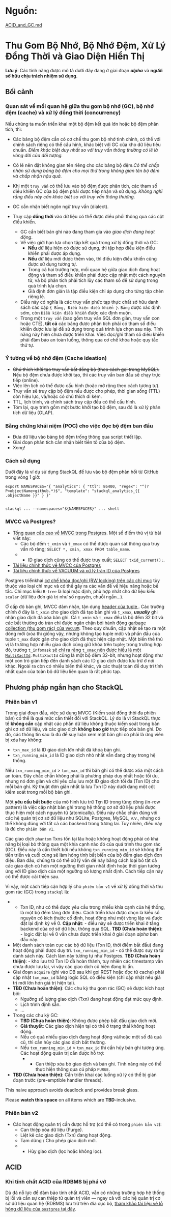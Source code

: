 # Nguồn:
[ACID_and_GC.md](https://github.com/stackql/stackql/blob/main/docs/ACID_and_GC.md)


# Thu Gom Bộ Nhớ, Bộ Nhớ Đệm, Xử Lý Đồng Thời và Giao Diện Hiển Thị

**Lưu ý**: Các tính năng được mô tả dưới đây đang ở giai đoạn ***alpha*** và **người sở hữu chịu trách nhiệm sử dụng**.


## Bối cảnh


### Quan sát về mối quan hệ giữa thu gom bộ nhớ (GC), bộ nhớ đệm (cache) và xử lý đồng thời (concurrency) 

Nếu chúng ta muốn triển khai một bộ đệm kết quả lớn hoặc bộ đệm phân tích, thì:

- Các bảng bộ đệm cần có cơ chế thu gom bộ nhớ tinh chỉnh, có thể với chính sách riêng có thể cấu hình, khác biệt với GC của kho dữ liệu tiêu chuẩn. *Điểm khác biệt duy nhất so với truy vấn thông thường có lẽ là vòng đời của đối tượng.*
- Có lẽ nên đặt không gian tên riêng cho các bảng bộ đệm.*Có thể chấp nhận sử dụng bảng bộ đệm cho mọi thứ trong không gian tên bộ đệm và chấp nhận hậu quả.*
- Khi một `truy vấn` có thể lưu vào bộ đệm được phân tích, các tham số điều khiển GC của bộ đệm phải được tiếp nhận và sử dụng. *Không nghĩ rằng điều này cần khác biệt so với truy vấn thông thường.*

- GC cần nhận biết ngôn ngữ truy vấn (dialect).
- Truy cập **đồng thời** vào dữ liệu có thể được điều phối thông qua các cột điều khiển.
    - GC cần biết bản ghi nào đang tham gia vào *giao dịch đang hoạt động*.
    - Về việc giới hạn lựa chọn tập kết quả trong xử lý đồng thời và GC:
        - **Nếu** dữ liệu hiện có được sử dụng, thì tập hợp điều kiện điều khiển phải được áp dụng.
        - **Nếu** dữ liệu mới được thêm vào, thì điều kiện điều khiển cũng được sử dụng tương tự.
        - Trong cả hai trường hợp, mối quan hệ giữa giao dịch đang hoạt động và tham số điều khiển phải được cập nhật một cách nguyên tử, và bộ phân tích phải tích lũy các tham số để sử dụng trong quá trình lựa chọn.
        - Giả định đơn giản là tập điều kiện chỉ áp dụng cho từng tập chèn riêng lẻ.
    - Điều này có nghĩa là các truy vấn phức tạp thực chất sở hữu danh sách các cặp `{ Bảng, Điều kiện điều khiển }`. `Bảng` được xác định sớm, còn `Điều kiện điều khiển` được xác định muộn.
    - Trong một `truy vấn` (bao gồm truy vấn SQL đơn giản, truy vấn con hoặc CTE), **tất cả** các bảng được phân tích phải có tham số điều khiển được lưu lại để sử dụng trong quá trình lựa chọn sau này. Tính năng này hiện chưa được triển khai. Việc đọc/ghi tham số điều khiển phải đảm bảo an toàn luồng, thông qua cơ chế khóa hoặc quy tắc thứ tự.


### Ý tưởng về bộ nhớ đệm (Cache ideation)

- ~~Chú thích khởi tạo truy vấn bất đồng bộ (theo cách gọi trong MySQL).~~ Nếu bộ đệm chưa được khởi tạo, thì các truy vấn ban đầu sẽ chạy trực tiếp (online).
- Việc lên lịch có thể được cấu hình (hoặc mở rộng theo cách tương tự).
- Truy vấn sẽ truy cập bộ đệm nếu được cho phép, thời gian sống (TTL) còn hiệu lực, và/hoặc có chú thích đi kèm.
- TTL, lịch trình, và chính sách truy cập đều có thể cấu hình.
- Tóm lại, quy trình gồm một bước khởi tạo bộ đệm, sau đó là xử lý phân tích dữ liệu (OLAP).


### Bằng chứng khái niệm (POC) cho việc đọc bộ đệm ban đầu

- Đưa dữ liệu vào bảng bộ đệm trống thông qua script thiết lập.
- Giai đoạn phân tích cần nhận biết tiền tố của bộ đệm.
- Xong!


### Cách sử dụng


Dưới đây là ví dụ sử dụng StackQL để lưu vào bộ đệm phản hồi từ GitHub trong vòng 1 giờ:

```
export NAMESPACES='{ "analytics": { "ttl": 86400, "regex": "^(?P<objectName>github.*)$", "template": "stackql_analytics_{{ .objectName }}" } }'


stackql ... --namespaces="${NAMESPACES}" ... shell
```

### MVCC và Postgres?

- [Tổng quan cấp cao về MVCC trong Postgres](https://devcenter.heroku.com/articles/postgresql-concurrency#:~:text=a%20hard%20problem.-,How%20MVCC%20works,statements%20together%20via%20BEGIN%20%2D%20COMMIT%20). Một số điểm thú vị từ bài viết này:
    - Các bộ đếm `t_xmin` và `t_xmax` có thể được quan sát thông qua truy vấn rõ ràng; `SELECT *, xmin, xmax FROM table_name`.
    - - ID giao dịch cũng có thể được truy xuất; `SELECT txid_current();`.
- [Tài liệu chính thức về MVCC của Postgres](https://www.postgresql.org/docs/current/mvcc.html) 
- [Tài liệu chính thức về VACUUM và xử lý tràn ID của Postgres](https://www.postgresql.org/docs/current/routine-vacuuming.html)

Postgres triểnkhai [cơ chế khóa đọc/ghi (RW locking) trên các chỉ mục](https://www.postgresql.org/docs/current/locking-indexes.html) tùy thuộc vào loại chỉ mục và có thể gây ra các vấn đề về hiệu năng hoặc bế tắc. Chỉ mục kiểu `B-tree` là loại mặc định, phù hợp nhất cho dữ liệu kiểu `scalar` (dữ liệu đơn giá trị như số nguyên, chuỗi ngắn…).

Ở cấp độ bản ghi, MVCC đảm nhận, tận dụng [header của tuple ](https://www.postgresql.org/docs/current/storage-page-layout.html#STORAGE-TUPLE-LAYOUT).  Các trường chính ở đây là `t_xmin` cho giao dịch đã tạo bản ghi và `t_xmax`, ***usually*** ghi nhận giao dịch đã xóa bản ghi.  Cả `t_xmin` và `t_xmax` đều là bộ đếm 32 bit và các bất thường do tràn chỉ được ngăn chặn bởi hành động [garbage collection (thu gom rác) của `VACUUM`](https://www.postgresql.org/docs/current/routine-vacuuming.html).  Theo quy chuẩn, cập nhật sẽ tạo ra một dòng mới (xóa thì giống vậy, nhưng không tạo tuple mới) và phần đầu của tuple `t_max` được gán cho giao dịch đã thực hiện cập nhật. Một biến thể thú vị là trường hợp nhiều giao dịch cùng giữ khóa trên tuple; trong trường hợp đó, trường `t_infomask` [sẽ chỉ ra rằng `t_xmax` nên được hiểu là một `MultiXactId`](https://github.com/postgres/postgres/blob/ce20f8b9f4354b46b40fd6ebf7ce5c37d08747e0/src/include/access/htup_details.h#L208).  `MultiXactId` cũng là một bộ đếm 32-bit, nhưng hoạt động như một con trỏ gián tiếp đến danh sách các ID giao dịch được lưu trữ ở nơi khác. Ngoài ra còn có nhiều biến thể khác, và các thuật toán để duy trì tính nhất quán của toàn bộ dữ liệu liên quan là rất phức tạp.


## Phương pháp ngắn hạn cho StackQL

### Phiên bản v1

Trong giai đoạn đầu, việc sử dụng MVCC (Kiểm soát đồng thời đa phiên bản) có thể là quá mức cần thiết đối với StackQL. Lý do là vì StackQL thực tế **không cần** cập nhật các phần dữ liệu không thuộc kiểm soát trong bản ghi cơ sở dữ liệu, và các giao dịch **không bao giờ** trực tiếp xóa bản ghi. Do đó, các thông tin sau là đủ để suy luận xem một bản ghi có phải là ứng viên bị xóa hay không:

  - `txn_max_id` là ID giao dịch lớn nhất đã khóa bản ghi.  
  - `txn_running_min_id` là ID giao dịch nhỏ nhất vẫn đang chạy trong hệ thống.

Nếu `txn_running_min_id` > `txn_max_id` thì bản ghi có thể được xóa một cách an toàn. Đây chắc chắn không phải là phương pháp duy nhất hoặc tối ưu, nhưng nó đơn giản và chỉ yêu cầu lưu một ID giao dịch tối đa (Txn ID) cho mỗi bản ghi. Kỹ thuật đơn giản nhất là lưu Txn ID này dưới dạng một cột kiểm soát trong mỗi bộ bản ghi.

Một **yêu cầu bắt buộc**  của mô hình lưu trữ Txn ID trong từng dòng (in-row pattern) là việc cập nhật bản ghi trong hệ thống cơ sở dữ liệu phải được thực hiện một cách nguyên tử (atomically). Điều này chắc chắn đúng với các hệ quản trị cơ sở dữ liệu như SQLite, Postgres, MySQL, v.v., nhưng có thể không đúng với tất cả các backend trong tương lai. Tuy nhiên, điều này là đủ cho `phiên bản v1`.

Các giao dịch `phantom` Txns tồn tại lâu hoặc không hoạt động phải có khả năng bị loại bỏ thông qua một khía cạnh nào đó của quá trình thu gom rác (GC). Điều này là cần thiết bởi nếu không `txn_running_min_id` sẽ không thể tiến triển và cuối cùng sẽ làm hỏng tính bất biến của bộ đếm giao dịch đơn điệu. Ban đầu, chúng ta có thể xử lý vấn đề này bằng cách loại bỏ tất cả các giao dịch cũ hơn một ngưỡng thời gian nhất định hoặc thời gian tương ứng với ID giao dịch của một ngưỡng số lượng nhất định. Cách tiếp cận này có thể được cải thiện sau.

Vì vậy, một cách tiếp cận hợp lý cho `phiên bản v1` về xử lý đồng thời và thu gom rác (GC) trong `stackql` là:

- - Txn ID, như có thể được yêu cầu trong nhiều khía cạnh của hệ thống, là một bộ đếm tăng đơn điệu. Cách triển khai được chọn là kiểu số nguyên có kích thước cố định, hoạt động như một vòng lặp và được đặt lại định kỳ về 0. **Cập nhật**: - điều này sẽ được triển khai ở tầng backend của cơ sở dữ liệu, thông qua SQL. **TBD (Chưa hoàn thiện)**: - logic đặt lại về 0 vẫn chưa được triển khai ở giai đoạn *alpha* ban đầu này.  
- Một danh sách toàn cục các bộ dữ liệu (Txn ID, thời điểm bắt đầu) đang hoạt động phải được duy trì. `txn_running_min_id` - có thể được suy ra từ danh sách này. Cách làm này tương tự như Postgres.  **TBD (Chưa hoàn thiện)**: - kho lưu trữ Txn ID đã hoàn thành, tuy nhiên các timestamp vẫn chưa được lưu lại, vì vậy các giao dịch cũ hiện đang bị ẩn.
- Giai đoạn `acquire` (ghi vào DB sau khi gọi REST hoặc đọc từ cache) phải cập nhật `txn_max_id` bằng logic SQL có điều kiện (chỉ cập nhật nếu giá trị mới lớn hơn giá trị hiện tại).
- **TBD (Chưa hoàn thiện)**: Các chu kỳ thu gom rác (GC) sẽ được kích hoạt bởi:
  - Ngưỡng số lượng giao dịch (Txn) đang hoạt động đạt mức quy định.
  - Lịch trình định sẵn.
  - ...
- Trong các chu kỳ GC:
  - **TBD (Chưa hoàn thiện)**: Không được phép bắt đầu giao dịch mới.
  - **Giả thuyết**: Các giao dịch hiện tại có thể ở trạng thái không hoạt động.
  - Nếu có quá nhiều giao dịch đang hoạt động và/hoặc một số đã quá cũ, thì cần hủy các giao dịch bất thường.
  - Nếu `txn_running_min_id` > `txn_max_id` thì cần hủy bản ghi tương ứng. Các hoạt động quản trị cần được hỗ trợ:
    - - Can thiệp xóa bỏ giao dịch và bản ghi. Tính năng này có thể thực hiện thông qua cú pháp `PURGE`.
- **TBD (Chưa hoàn thiện)**: Cần triển khai các luồng xử lý có thể bị gián đoạn trước (pre-emptible handler threads).


This naive approach avoids deadlock and provides break glass.

Please **watch this space** on all items which are **TBD**-inclusive.

### Phiên bản v2

- Các hoạt động quản trị cần được hỗ trợ (có thể có trong `phiên bản v2`):
  - Can thiệp xóa dữ liệu (Purge).
  - Liệt kê các giao dịch (Txn) đang hoạt động.
  - Tạm dừng / Cho phép giao dịch mới.
  - - Hủy giao dịch (lọc hoặc không lọc).

## ACID


### Khi tính chất ACID của RDBMS bị phá vỡ

Dù đã nỗ lực để đảm bảo tính chất ACID, vẫn có những trường hợp hệ thống bị lỗi và cần sự can thiệp từ quản trị viên — ngay cả với các hệ quản trị cơ sở dữ liệu quan hệ (RDBMS) lưu trữ trên đĩa cục bộ, [tham khảo tài liệu về lỗ hỏng dữ liệu của  `postgres` tại đây](https://wiki.postgresql.org/wiki/Corruption).